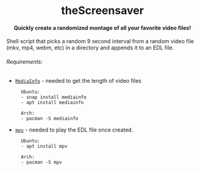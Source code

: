 
<h1 align="center">theScreensaver</h1>

#### <p align="center">Quickly create a randomized montage of all your favorite video files!</p>


Shell script that picks a random 9 second interval from a random video file (mkv, mp4, webm, etc) in a directory and appends it to an EDL file.


###### Requirements:
- [`MediaInfo`](https://github.com/MediaArea/MediaInfo) - needed to get the length of video files

        Ubuntu:
        - snap install mediainfo
        - apt install mediainfo
        
        Arch:
        - pacman -S mediainfo

- [`mpv`](https://github.com/mpv-player/mpv) - needed to play the EDL file once created.

        Ubuntu:
        - apt install mpv
        
        Arch:
        - pacman -S mpv


